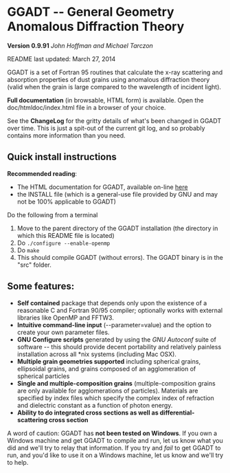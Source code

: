 GGADT -- General Geometry Anomalous Diffraction Theory
======================================================
**Version 0.9.91**
*John Hoffman and Michael Tarczon*

README last updated: March 27, 2014

GGADT is a set of Fortran 95 routines that calculate the x-ray scattering and absorption properties of dust grains using anomalous diffraction theory (valid when the grain is large compared to the wavelength of incident light).

**Full documentation** (in browsable, HTML form) is available. Open the doc/htmldoc/index.html file in a browser of your choice.

See the **ChangeLog** for the gritty details of what's been changed in GGADT over time. This is just a spit-out of the current git log, and so probably contains more information than you need.

Quick install instructions
--------------------------

**Recommended reading**: 

* The HTML documentation for GGADT, available on-line [here](http://johnh2o2.github.io/ggadt)
* the INSTALL file (which is a general-use file provided by GNU and may not be 100% applicable to GGADT)

Do the following from a terminal

1. Move to the parent directory of the GGADT installation (the directory in which this README file is located)
2. Do ```./configure --enable-openmp```
3. Do ```make```
4. This should compile GGADT (without errors). The GGADT binary is in the "src" folder.


Some features:
--------------
* **Self contained** package that depends only upon the existence of a reasonable C and Fortran 90/95 compiler; optionally works with external libraries like OpenMP and FFTW3.
* **Intuitive command-line input** (--parameter=value) and the option to create your own parameter files.
* **GNU Configure scripts** generated by using the *GNU Autoconf* suite of software -- this should provide decent portability and relatively painless installation across all *nix systems (including Mac OSX).
* **Multiple grain geometries supported** including spherical grains, ellipsoidal grains, and grains composed of an agglomeration of spherical particles 
* **Single and multiple-composition grains** (multiple-composition grains are only available for agglomerations of particles). Materials are specified by index files which specify the complex index of refraction and dielectric constant as a function of photon energy.
* **Ability to do integrated cross sections as well as differential-scattering cross section**

A word of caution: GGADT has **not been tested on Windows**. If you own a Windows machine and get GGADT to compile and run, let us know what you did and we'll try to relay that information. If you try and *fail* to get GGADT to run, and you'd like to use it on a Windows machine, let us know and we'll try to help.

